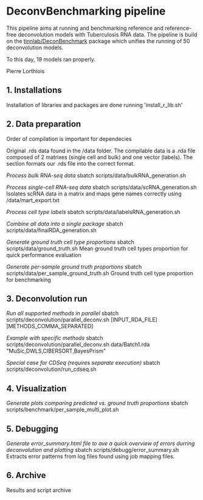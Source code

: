 # DeconvBenchmarking pipeline
This pipeline aims at running and benchmarking reference and reference-free deconvolution models with Tuberculosis RNA data.
The pipeline is build on the [tinnlab/DeconBenchmark](https://github.com/tinnlab/DeconBenchmark) package which unifies the running of 50 deconvolution models.

To this day, 19 models ran properly.

Pierre Lorthiois

## 1. Installations
Installation of libraries and packages are done running 'install_r_lib.sh'

## 2. Data preparation
Order of compilation is important for dependecies

Original .rds data found in the /data folder.
The compilable data is a .rda file composed of 2 matrixes (single cell and bulk) and one vector (labels).
The section formats our .rds file into the correct format.

*Process bulk RNA-seq data*
sbatch scripts/data/bulkRNA_generation.sh

*Process single-cell RNA-seq data*
sbatch scripts/data/scRNA_generation.sh
Isolates scRNA data in a matrix and maps gene names correctly using /data/mart_export.txt

*Process cell type labels*
sbatch scripts/data/labelsRNA_generation.sh

*Combine all data into a single package*
sbatch scripts/data/finalRDA_generation.sh

*Generate ground truth cell type proportions*
sbatch scripts/data/ground_truth.sh
Mean ground truth cell types proportion for quick performance evaluation

*Generate per-sample ground truth proportions*
sbatch scripts/data/per_sample_ground_truth.sh
Ground truth cell type proportion for benchmarking


## 3. Deconvolution run
*Run all supported methods in parallel*
sbatch scripts/deconvolution/parallel_deconv.sh [INPUT_RDA_FILE] [METHODS_COMMA_SEPARATED]

*Example with specific methods*
sbatch scripts/deconvolution/parallel_deconv.sh data/Batch1.rda "MuSic,DWLS,CIBERSORT,BayesPrism"

*Special case for CDSeq (requires separate execution)*
sbatch scripts/deconvolution/run_cdseq.sh



## 4. Visualization
*Generate plots comparing predicted vs. ground truth proportions*
sbatch scripts/benchmark/per_sample_multi_plot.sh

## 5. Debugging
*Generate error_summary.html file to ave a quick overview of errors durring deconvolution and plotting*
sbatch scripts/debugg/error_summary.sh
Extracts error patterns from log files found using job mapping files.

## 6. Archive
Results and script archive
